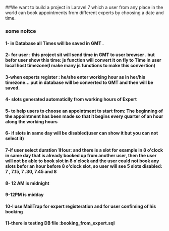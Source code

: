 ##We want to build a project in Laravel 7 which a user from any place in the world can book appointments from different experts by choosing a date and time.


 
### some noitce
#### 1- in Database all Times will be saved in GMT .
#### 2- for user : this project sit will send time in GMT to user browser . but befor user show this time: js function will convert it on fly to Time in user local host timezone(I make many js functions to make this convertion)
#### 3-when experts  register : he/she enter working hour as in her/his timezone... put in database will be converted to GMT and then will be saved.
#### 4- slots generated automaticlly from working hours of Expert
#### 5- to help  users to choose an appointment to start from: The beginning of the appointment has been made so that it begins every quarter of an hour along the working hours

#### 6- if slots in same day will be disabled(user can show it but you can not select it)
#### 7-if user select duration 1Hour: and there is a slot for example in 8 o'clock in same day that is already booked up from another user, then the user will not be able to book slot in  8 o'clock  and the user could not book any slots befor an hour before 8 o'clock  slot, so user will see 5 slots disabled: 7 , 7.15, 7 .30, 7.45  and 8


#### 8- 12 AM is midnight 
#### 9-12PM is midday 

#### 10-I use MailTrap for expert registeration and for user confiming of his booking 
#### 11-there is testing DB file :booking_from_expert.sql
